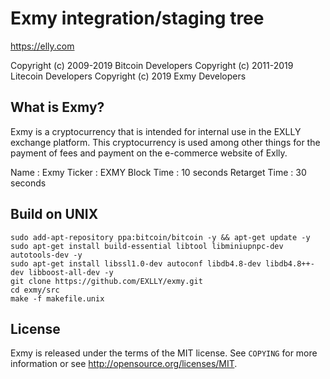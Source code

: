 Exmy integration/staging tree
================================

https://elly.com

Copyright (c) 2009-2019 Bitcoin Developers
Copyright (c) 2011-2019 Litecoin Developers
Copyright (c) 2019 Exmy Developers

What is Exmy?
----------------

Exmy is a cryptocurrency that is intended for internal use in the EXLLY exchange platform. This cryptocurrency is used among other things for the payment of fees and payment on the e-commerce website of Exlly.

Name : Exmy
Ticker : EXMY
Block Time : 10 seconds
Retarget Time : 30 seconds

Build on UNIX
-------

    sudo add-apt-repository ppa:bitcoin/bitcoin -y && apt-get update -y
    sudo apt-get install build-essential libtool libminiupnpc-dev autotools-dev -y
    sudo apt-get install libssl1.0-dev autoconf libdb4.8-dev libdb4.8++-dev libboost-all-dev -y
    git clone https://github.com/EXLLY/exmy.git
    cd exmy/src
    make -f makefile.unix


License
-------

Exmy is released under the terms of the MIT license. See `COPYING` for more
information or see http://opensource.org/licenses/MIT.
